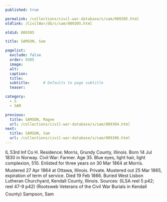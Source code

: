 ```yaml
---
published: true

permalink: /collections/civil-war-database/s/sam/009305.html
oldlink: /CivilWar/db/s/sam/009305.html

oldid: 009305

title: SAMSON, Sam

pagelist:
  exclude: false
  order: 9305
  image: 
  alt:
  caption:
  title:
  subtitle:      # Defaults to page subtitle
  teaser:

category: 
  - S 
  - SAM

previous:
  title: SAMSON, Magne
  url: /collections/civil-war-database/s/sam/009304.html  
next:
  title: SAMSON, Sam
  url: /collections/civil-war-database/s/sam/009306.html   
---
```

IL 53rd Inf Co H. Residence: Morris, Grundy County, Illinois. Born 14 Jul 1830 in Norway. Civil War: Farmer. Age 35. Blue eyes, light hair, light complexion, 5&#146;10&#148;. Enlisted for three years on 30 Mar 1864 at Morris. Mustered 27 Apr 1864 at Ottawa, Illinois. Private. Mustered out 25 Mar 1865, expiration of term of service. Died 19 Feb 1866. Buried West Lisbon Lutheran Churchyard, Kendall County, Illinois. Sources: (ILSA reel 5 p42; reel 47-9 p42) (Rootsweb &#147;Veterans of the Civil War Burials in Kendall County&#148;) &#147;Sampson, Sam&#148;
